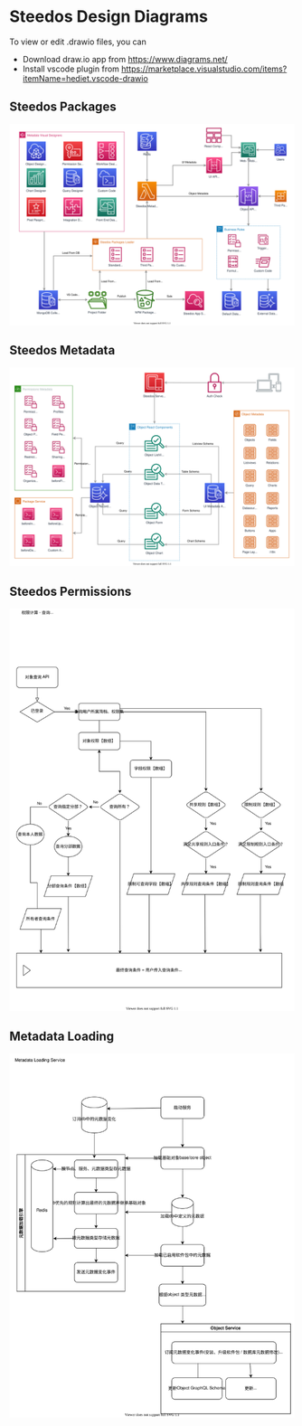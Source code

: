Steedos Design Diagrams
===

To view or edit .drawio files, you can 

- Download draw.io app from https://www.diagrams.net/
- Install vscode plugin from https://marketplace.visualstudio.com/items?itemName=hediet.vscode-drawio

## Steedos Packages 

![Steedos Packages Overview](./Steedos%20Packages.drawio.svg)

## Steedos Metadata 

![Steedos Metadata Overview](./Steedos%20Metadata.drawio.svg)

## Steedos Permissions

![Steedos Permissions Overview](./Steedos%20Permissions.drawio.svg)

## Metadata Loading

![Steedos Metadata Loading](./Steedos%20Metadata%20Loading.drawio.svg)
